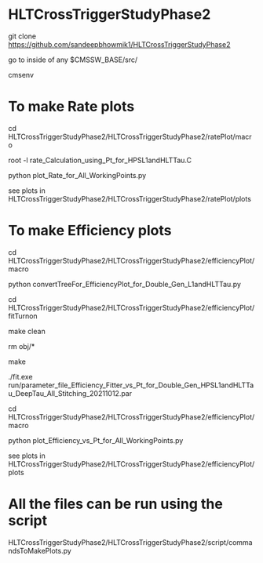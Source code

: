 # HLTCrossTriggerStudyPhase2

git clone https://github.com/sandeepbhowmik1/HLTCrossTriggerStudyPhase2


go to inside of any $CMSSW_BASE/src/

cmsenv


# To make Rate plots

cd HLTCrossTriggerStudyPhase2/HLTCrossTriggerStudyPhase2/ratePlot/macro

root -l rate_Calculation_using_Pt_for_HPSL1andHLTTau.C

python plot_Rate_for_All_WorkingPoints.py

see plots in HLTCrossTriggerStudyPhase2/HLTCrossTriggerStudyPhase2/ratePlot/plots



# To make Efficiency plots

cd HLTCrossTriggerStudyPhase2/HLTCrossTriggerStudyPhase2/efficiencyPlot/macro

python convertTreeFor_EfficiencyPlot_for_Double_Gen_L1andHLTTau.py



cd HLTCrossTriggerStudyPhase2/HLTCrossTriggerStudyPhase2/efficiencyPlot/fitTurnon

make clean

rm obj/*

make


./fit.exe run/parameter_file_Efficiency_Fitter_vs_Pt_for_Double_Gen_HPSL1andHLTTau_DeepTau_All_Stitching_20211012.par


cd HLTCrossTriggerStudyPhase2/HLTCrossTriggerStudyPhase2/efficiencyPlot/macro

python plot_Efficiency_vs_Pt_for_All_WorkingPoints.py

see plots in HLTCrossTriggerStudyPhase2/HLTCrossTriggerStudyPhase2/efficiencyPlot/plots






# All the files can be run using the script 

HLTCrossTriggerStudyPhase2/HLTCrossTriggerStudyPhase2/script/commandsToMakePlots.py


